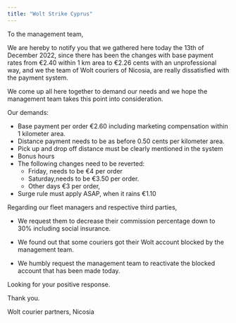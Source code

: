 ```yaml
---
title: "Wolt Strike Cyprus"
---
```


To the management team,

We are hereby to notify you that we gathered here today the 13th of December 2022, since there has been the changes with base payment rates from €2.40 within 1 km area to €2.26 cents with an unprofessional way, and we the team of Wolt couriers of Nicosia, are really dissatisfied with the payment system.

We come up all here together to demand our needs and we hope the management team takes this point into consideration.

Our demands:

- Base payment per order €2.60 including marketing compensation within 1 kilometer area.
- Distance payment needs to be as before 0.50 cents per kilometer area.
- Pick up and drop off distance must be clearly mentioned in the system
- Bonus hours
- The following changes need to be reverted:
  - Friday, needs to be €4 per order
  - Saturday,needs to be €3.50 per order.
  - Other days €3 per order,
- Surge rule must apply ASAP, when it rains €1.10

Regarding our fleet managers and respective third parties,

- We request them to decrease their commission percentage down to 30% including social insurance.

- We found out that some couriers got their Wolt account blocked by the management team.

- We humbly request the management team to reactivate the blocked account that has been made today.

Looking for your positive response.

Thank you.

Wolt courier partners, Nicosia
